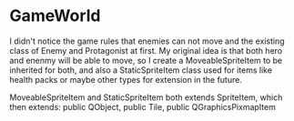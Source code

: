 GameWorld
=========

I didn't notice the game rules that enemies can not move and the existing class
of Enemy and Protagonist at first. My original idea is that both hero and enenmy will 
be able to move, so I create a MoveableSpriteItem to be inherited for both, 
and also a StaticSpriteItem class used for items like health packs or maybe 
other types for extension in the future.

MoveableSpriteItem and StaticSpriteItem both extends SpriteItem, which then extends:
	public QObject, public Tile, public QGraphicsPixmapItem

